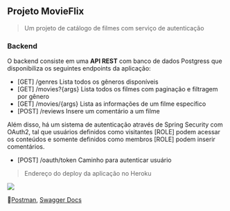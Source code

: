 ## Projeto MovieFlix
> Um projeto de catálogo de filmes com serviço de autenticação 

### Backend
O backend consiste em uma **API REST** com banco de dados Postgress que disponibiliza os seguintes endpoints da aplicação:
* [GET] /genres 
Lista todos os gêneros disponíveis
* [GET] /movies?{args}
Lista todos os filmes com paginação e filtragem por gênero
* [GET] /movies/{args}
Lista as informações de um filme específico
* [POST] /reviews
Insere um comentário a um filme

Além disso, há um sistema de autenticação através de Spring Security com OAuth2, tal que usuários definidos como visitantes [ROLE] podem acessar os conteúdos e somente definidos como membros [ROLE] podem inserir comentários.
* [POST] /oauth/token
Caminho para autenticar usuário


> Endereço do deploy da aplicação no Heroku

[![](https://img.shields.io/badge/MOVIEFLIX-ALPHA-9370DB?logo=heroku&labelColor=9370DB&color=gray&style=for-the-badge)](https://nihwl-movieflix.herokuapp.com)

🚀[Postman](https://github.com/NihwlCat/movieflix/blob/master/Postman.json), [Swagger Docs](https://nihwl-movieflix.herokuapp.com/swagger-ui.html)
